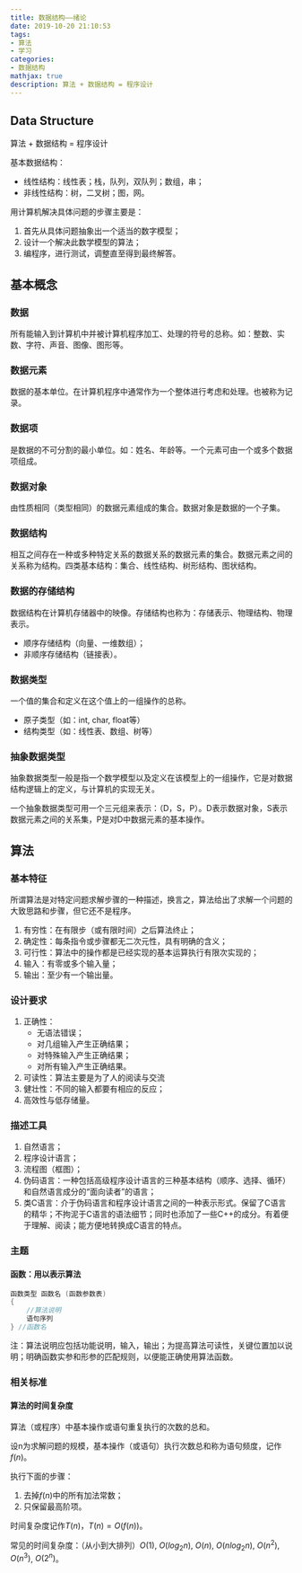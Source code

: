 ```yaml
---
title: 数据结构——绪论
date: 2019-10-20 21:10:53
tags: 
- 算法
- 学习
categories: 
- 数据结构
mathjax: true
description: 算法 + 数据结构 = 程序设计
---
```


## Data Structure

算法 + 数据结构 = 程序设计
<!--more-->
基本数据结构：

- 线性结构：线性表；栈，队列，双队列；数组，串；
- 非线性结构：树，二叉树；图，网。
  
用计算机解决具体问题的步骤主要是：

  1. 首先从具体问题抽象出一个适当的数字模型；
  2. 设计一个解决此数学模型的算法；
  3. 编程序，进行测试，调整直至得到最终解答。

## 基本概念

### 数据

所有能输入到计算机中并被计算机程序加工、处理的符号的总称。如：整数、实数、字符、声音、图像、图形等。

### 数据元素

数据的基本单位。在计算机程序中通常作为一个整体进行考虑和处理。也被称为记录。

### 数据项

是数据的不可分割的最小单位。如：姓名、年龄等。一个元素可由一个或多个数据项组成。

### 数据对象

由性质相同（类型相同）的数据元素组成的集合。数据对象是数据的一个子集。

### 数据结构

相互之间存在一种或多种特定关系的数据关系的数据元素的集合。数据元素之间的关系称为结构。四类基本结构：集合、线性结构、树形结构、图状结构。

### 数据的存储结构

数据结构在计算机存储器中的映像。存储结构也称为：存储表示、物理结构、物理表示。

- 顺序存储结构（向量、一维数组）；
- 非顺序存储结构（链接表）。

### 数据类型

一个值的集合和定义在这个值上的一组操作的总称。
- 原子类型（如：int, char, float等）
- 结构类型（如：线性表、数组、树等）

### 抽象数据类型

抽象数据类型一般是指一个数学模型以及定义在该模型上的一组操作，它是对数据结构逻辑上的定义，与计算机的实现无关。

一个抽象数据类型可用一个三元组来表示：（D，S，P）。D表示数据对象，S表示数据元素之间的关系集，P是对D中数据元素的基本操作。


## 算法

### 基本特征

所谓算法是对特定问题求解步骤的一种描述，换言之，算法给出了求解一个问题的大致思路和步骤，但它还不是程序。

1. 有穷性：在有限步（或有限时间）之后算法终止；
2. 确定性：每条指令或步骤都无二次元性，具有明确的含义；
3. 可行性：算法中的操作都是已经实现的基本运算执行有限次实现的；
4. 输入：有零或多个输入量；
5. 输出：至少有一个输出量。

### 设计要求

1. 正确性：
   - 无语法错误；
   - 对几组输入产生正确结果；
   - 对特殊输入产生正确结果；
   - 对所有输入产生正确结果。
2. 可读性：算法主要是为了人的阅读与交流
3. 健壮性：不同的输入都要有相应的反应；
4. 高效性与低存储量。

### 描述工具

1. 自然语言；
2. 程序设计语言；
3. 流程图（框图）；
4. 伪码语言：一种包括高级程序设计语言的三种基本结构（顺序、选择、循环）和自然语言成分的“面向读者”的语言；
5. 类C语言：介于伪码语言和程序设计语言之间的一种表示形式。保留了C语言的精华；不拘泥于C语言的语法细节；同时也添加了一些C++的成分。有着便于理解、阅读；能方便地转换成C语言的特点。

### 主题

#### 函数：用以表示算法

``` C++
函数类型 函数名 (函数参数表) 
{
    //算法说明
    语句序列
} //函数名
```

注：算法说明应包括功能说明，输入，输出；为提高算法可读性，关键位置加以说明；明确函数实参和形参的匹配规则，以便能正确使用算法函数。

### 相关标准

#### 算法的时间复杂度

算法（或程序）中基本操作或语句重复执行的次数的总和。

设n为求解问题的规模，基本操作（或语句）执行次数总和称为语句频度，记作$f(n)$。

执行下面的步骤：
1. 去掉$f(n)$中的所有加法常数；
2. 只保留最高阶项。

时间复杂度记作$T(n)$，$T(n) = O(f(n))$。

常见的时间复杂度：（从小到大排列）$O(1)$, $O(log_2n)$, $O(n)$, $O(nlog_2n)$, $O(n^2)$, $O(n^3)$, $O(2^n)$。